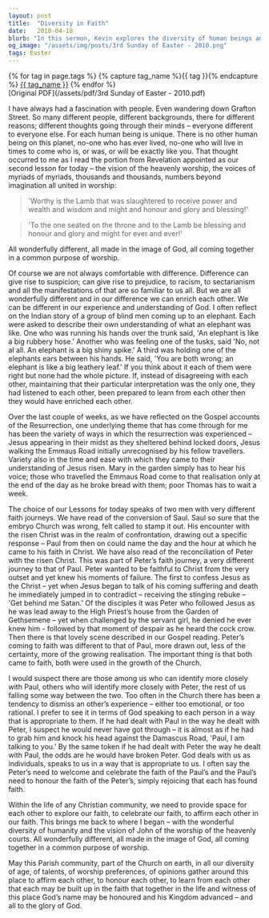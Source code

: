 ```yaml
---
layout: post
title:  "Diversity in Faith"
date:   2010-04-18
blurb: "In this sermon, Kevin explores the diversity of human beings and how this diversity enriches our understanding and experience of God. He uses the story of the blind men and the elephant to illustrate how different perspectives can provide a fuller picture of the truth. He also discusses the different faith journeys of Paul and Peter, emphasizing that God speaks to each person in a way that is appropriate to them."
og_image: "/assets/img/posts/3rd Sunday of Easter - 2010.png"
tags: Easter
---    
```

<div class="tag-pills">
  {% for tag in page.tags %}
    {% capture tag_name %}{{ tag }}{% endcapture %}
    <a href="{{ site.baseurl }}/tag/{{ tag_name }}" class="tag-pill">{{ tag_name }}</a>
  {% endfor %}
</div>
[Original PDF](/assets/pdf/3rd Sunday of Easter - 2010.pdf)

I have always had a fascination with people. Even wandering down Grafton Street. So many different people, different backgrounds, there for different reasons; different thoughts going through their minds – everyone different to everyone else. For each human being is unique. There is no other human being on this planet, no-one who has ever lived, no-one who will live in times to come who is, or was, or will be exactly like you. That thought occurred to me as I read the portion from Revelation appointed as our second lesson for today – the vision of the heavenly worship, the voices of myriads of myriads, thousands and thousands, numbers beyond imagination all united in worship:

> 'Worthy is the Lamb that was slaughtered to receive power and wealth and wisdom and might and honour and glory and blessing!'

> 'To the one seated on the throne and to the Lamb be blessing and honour and glory and might for ever and ever!'

All wonderfully different, all made in the image of God, all coming together in a common purpose of worship.

Of course we are not always comfortable with difference. Difference can give rise to suspicion; can give rise to prejudice, to racism, to sectarianism and all the manifestations of that are so familiar to us all. But we are all wonderfully different and in our difference we can enrich each other. We can be different in our experience and understanding of God. I often reflect on the Indian story of a group of blind men coming up to an elephant. Each were asked to describe their own understanding of what an elephant was like. One who was running his hands over the trunk said, 'An elephant is like a big rubbery hose.' Another who was feeling one of the tusks, said 'No, not al all. An elephant is a big shiny spike.' A third was holding one of the elephants ears between his hands. He said, 'You are both wrong; an elephant is like a big leathery leaf.' If you think about it each of them were right but none had the whole picture. If, instead of disagreeing with each other, maintaining that their particular interpretation was the only one, they had listened to each other, been prepared to learn from each other then they would have enriched each other.

Over the last couple of weeks, as we have reflected on the Gospel accounts of the Resurrection, one underlying theme that has come through for me has been the variety of ways in which the resurrection was experienced – Jesus appearing in their midst as they sheltered behind locked doors, Jesus walking the Emmaus Road initially unrecognised by his fellow travellers. Variety also in the time and ease with which they came to their understanding of Jesus risen. Mary in the garden simply has to hear his voice; those who travelled the Emmaus Road come to that realisation only at the end of the day as he broke bread with them; poor Thomas has to wait a week.

The choice of our Lessons for today speaks of two men with very different faith journeys. We have read of the conversion of Saul. Saul so sure that the embryo Church was wrong, felt called to stamp it out. His encounter with the risen Christ was in the realm of confrontation, drawing out a specific response – Paul from then on could name the day and the hour at which he came to his faith in Christ. We have also read of the reconciliation of Peter with the risen Christ. This was part of Peter’s faith journey, a very different journey to that of Paul. Peter wanted to be faithful to Christ from the very outset and yet knew his moments of failure. The first to confess Jesus as the Christ – yet when Jesus began to talk of his coming suffering and death he immediately jumped in to contradict – receiving the stinging rebuke – 'Get behind me Satan.' Of the disciples it was Peter who followed Jesus as he was lead away to the High Priest’s house from the Garden of Gethsemene – yet when challenged by the servant girl, he denied he ever knew him - followed by that moment of despair as he heard the cock crow. Then there is that lovely scene described in our Gospel reading. Peter’s coming to faith was different to that of Paul, more drawn out, less of the certainty, more of the growing realisation. The important thing is that both came to faith, both were used in the growth of the Church.

I would suspect there are those among us who can identify more closely with Paul, others who will identify more closely with Peter, the rest of us falling some way between the two. Too often in the Church there has been a tendency to dismiss an other’s experience – either too emotional, or too rational. I prefer to see it in terms of God speaking to each person in a way that is appropriate to them. If he had dealt with Paul in the way he dealt with Peter, I suspect he would never have got through – it is almost as if he had to grab him and knock his head against the Damascus Road, 'Paul, I am talking to you.' By the same token if he had dealt with Peter the way he dealt with Paul, the odds are he would have broken Peter. God deals with us as individuals, speaks to us in a way that is appropriate to us. I often say the Peter’s need to welcome and celebrate the faith of the Paul’s and the Paul’s need to honour the faith of the Peter’s, simply rejoicing that each has found faith.

Within the life of any Christian community, we need to provide space for each other to explore our faith, to celebrate our faith, to affirm each other in our faith. This brings me back to where I began – with the wonderful diversity of humanity and the vision of John of the worship of the heavenly courts. All wonderfully different, all made in the image of God, all coming together in a common purpose of worship.

May this Parish community, part of the Church on earth, in all our diversity of age, of talents, of worship preferences, of opinions gather around this place to affirm each other, to honour each other, to learn from each other that each may be built up in the faith that together in the life and witness of this place God’s name may be honoured and his Kingdom advanced – and all to the glory of God.
